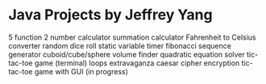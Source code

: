 # Java Projects by Jeffrey Yang
5 function 2 number calculator
summation calculator
Fahrenheit to Celsius converter
random dice roll
static variable timer
fibonacci sequence generator
cuboid/cube/sphere volume finder
quadratic equation solver
tic-tac-toe game (terminal)
loops extravaganza
caesar cipher encryption
tic-tac-toe game with GUI (in progress)
